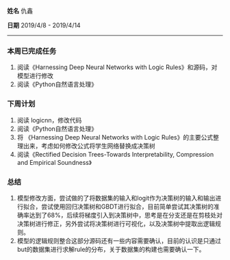 **姓名** 仇鑫

**日期** 2019/4/8 - 2019/4/14

---

### 本周已完成任务

1. 阅读《Harnessing Deep Neural Networks with Logic Rules》和源码，对模型进行修改
2. 阅读《Python自然语言处理》

### 下周计划

1. 阅读 logicnn，修改代码
2. 阅读《Python自然语言处理》
3. 将 《Harnessing Deep Neural Networks with Logic Rules》的主要公式整理出来，考虑如何修改公式将学生网络替换成决策树
4. 阅读《Rectified Decision Trees-Towards Interpretability, Compression and Empirical Soundness》

### 总结

1. 模型修改方面，尝试做的了将数据集的输入和logit作为决策树的输入和输出进行拟合，尝试使用回归决策树和GBDT进行拟合，目前简单尝试其决策树的准确率达到了68%，后续将梯度引入到决策树中，思考是在分支还是在剪枝处对决策树进行修正，另外尝试将决策树进行可视化，以及决策树中提取出逻辑规则。
2. 模型的逻辑规则整合这部分源码还有一些内容需要确认，目前的认识是只通过but的数据集进行求解rule的分布，关于数据集的构建也需要确认一下。